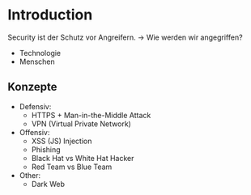# Introduction

Security ist der Schutz vor Angreifern.
-> Wie werden wir angegriffen?

- Technologie
- Menschen

## Konzepte

- Defensiv:
  - HTTPS + Man-in-the-Middle Attack
  - VPN (Virtual Private Network)
- Offensiv:
  - XSS (JS) Injection
  - Phishing
  - Black Hat vs White Hat Hacker
  - Red Team vs Blue Team
- Other:
  - Dark Web
